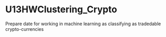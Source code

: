 # U13HWClustering_Crypto
Prepare date for working in machine learning as classifying as tradedable crypto-currencies
